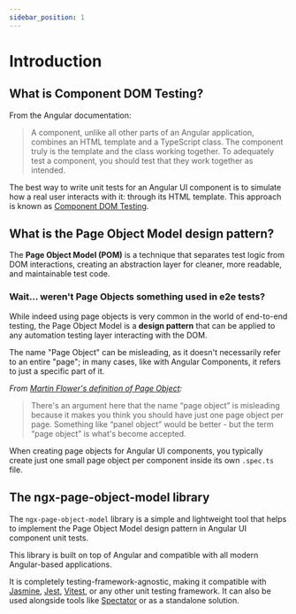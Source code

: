 ```yaml
---
sidebar_position: 1
---
```


# Introduction

## What is Component DOM Testing?

From the Angular documentation:

> A component, unlike all other parts of an Angular application, combines an HTML template and a TypeScript class.
> The component truly is the template and the class working together. To adequately test a component, you should test that they work together as intended.

The best way to write unit tests for an Angular UI component is to simulate how a real user interacts with it: through its HTML template.
This approach is known as [Component DOM Testing](https://javascript.plainenglish.io/component-dom-testing-in-angular-0d2256414c06).

## What is the Page Object Model design pattern?

The **Page Object Model (POM)** is a technique that separates test logic from DOM interactions, 
creating an abstraction layer for cleaner, more readable, and maintainable test code.

### Wait... weren't Page Objects something used in e2e tests?

While indeed using page objects is very common in the world of end-to-end testing, the Page Object Model is a **design pattern** that can be applied to any automation testing layer interacting with the DOM.

The name "Page Object" can be misleading, as it doesn't necessarily refer to an entire "page"; in many cases, like with Angular Components, it refers to just a specific part of it.

_From [Martin Flower's definition of Page Object](https://martinfowler.com/bliki/PageObject.html):_

> There's an argument here that the name “page object” is misleading because it makes you think you should have just one page object per page. 
> Something like “panel object” would be better - but the term “page object” is what's become accepted.

When creating page objects for Angular UI components, you typically create just one small page object per component inside its own `.spec.ts` file. 

## The ngx-page-object-model library

The `ngx-page-object-model` library is a simple and lightweight tool that helps to implement the Page Object Model design pattern in Angular UI component unit tests.

This library is built on top of Angular and compatible with all modern Angular-based applications.

It is completely testing-framework-agnostic, making it compatible with [Jasmine](https://jasmine.github.io/), [Jest](https://jestjs.io/), [Vitest](https://vitest.dev/), or any other unit testing framework.
It can also be used alongside tools like [Spectator](https://ngneat.github.io/spectator/) or as a standalone solution.
